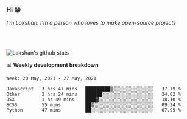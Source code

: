 ### Hi 😁

*I'm Lakshan. I'm a person who loves to make open-source projects*


<br/><br/>

![Lakshan's github stats](https://github-readme-stats.vercel.app/api?username=sandaruwan98&show_icons=true&theme=prussian )<br/>



📊 **Weekly development breakdown**
<!--START_SECTION:waka-->
```text
Week: 20 May, 2021 - 27 May, 2021

JavaScript   3 hrs 47 mins   █████████▒░░░░░░░░░░░░░░░   37.79 % 
Other        2 hrs 24 mins   ██████░░░░░░░░░░░░░░░░░░░   24.02 % 
JSX          1 hr 49 mins    ████▓░░░░░░░░░░░░░░░░░░░░   18.10 % 
SCSS         55 mins         ██▒░░░░░░░░░░░░░░░░░░░░░░   09.24 % 
Python       47 mins         ██░░░░░░░░░░░░░░░░░░░░░░░   07.95 % 
```
<!--END_SECTION:waka-->

